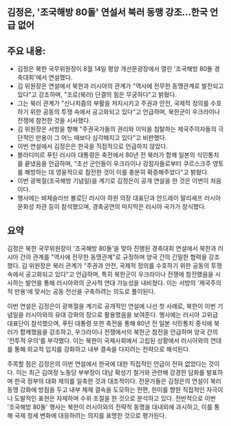 ## 김정은, '조국해방 80돌' 연설서 북러 동맹 강조…한국 언급 없어

## 주요 내용:
*   김정은 북한 국무위원장이 8월 14일 평양 개선문광장에서 열린 '조국해방 80돌 경축대회'에서 연설했다.
*   김 위원장은 연설에서 북한과 러시아의 관계가 "역사에 전무한 동맹관계로 발전되고 있다"고 강조하며, "조로(북러) 단결의 힘은 무궁하다"고 밝혔다.
*   그는 북러 관계가 "신나치즘의 부활을 저지시키고 주권과 안전, 국제적 정의를 수호하기 위한 공동의 투쟁 속에서 공고화되고 있다"고 언급하며, 북한군이 우크라이나 전쟁에 참전한 것을 시사했다.
*   김 위원장은 서방을 향해 "주권국가들의 권리와 이익을 침탈하는 제국주의자들의 극단적인 만용이 그 어느 때보다 심각해지고 있다"고 비판했다.
*   이번 연설에서 김정은은 한국을 직접적으로 언급하지 않았다.
*   블라디미르 푸틴 러시아 대통령은 축전에서 80년 전 북러가 함께 일본의 식민통치를 끝냈음을 언급하며, "조선 군인들이 우크라이나 강점자들로부터 쿠르스크주 영토를 해방하는 데 영웅적으로 참전한 것이 이를 충분히 확증해주었다"고 밝혔다.
*   이번 광복절(조국해방 기념일)을 계기로 김정은이 공개 연설을 한 것은 이번이 처음이다.
*   행사에는 뱌체슬라브 볼로딘 러시아 하원 의장 대표단과 안드레이 말리셰프 러시아 문화성 차관 등이 참석했으며, 경축공연의 마지막은 러시아 국가가 장식했다.

## 요약
김정은 북한 국무위원장이 '조국해방 80돌'을 맞아 진행된 경축대회 연설에서 북한과 러시아 간의 관계를 "역사에 전무한 동맹관계"로 규정하며 양국 간의 긴밀한 협력을 강조했다. 김 위원장은 북러 관계가 "주권과 안전, 국제적 정의를 수호하기 위한 공동의 투쟁 속에서 공고화되고 있다"고 언급하며, 특히 북한군이 우크라이나 전쟁에 참전했음을 시사하는 발언을 통해 러시아와의 군사적 연대 가능성을 내비쳤다. 이는 서방의 '제국주의적 만용'에 맞서는 공동 전선을 구축하려는 의도로 풀이된다.

이번 연설은 김정은이 광복절을 계기로 공개적인 연설에 나선 첫 사례로, 북한이 이번 기념일을 러시아와의 유대 강화의 장으로 활용했음을 보여준다. 행사에는 러시아 고위급 대표단이 참석했으며, 푸틴 대통령 또한 축전을 통해 80년 전 일본 식민통치 종식에 북러가 함께했음을 강조하고, 우크라이나 전쟁에서의 북한군 참전을 언급하며 양국 간의 '전투적 우의'를 부각했다. 이는 북한이 국제사회에서 고립된 상황에서 러시아와의 연대를 통해 외교적 입지를 강화하고 내부 결속을 다지려는 전략으로 해석된다.

주목할 점은 김정은의 이번 연설에서 한국에 대한 직접적인 언급이 전혀 없었다는 것이다. 이는 최근 김여정 노동당 부부장이 대남 확성기 철거와 관련해 강경한 담화를 발표하며 한국 정부의 대화 제의를 일축한 것과 대조적이다. 전문가들은 김정은의 연설이 북러 동맹 강화에 방점을 두고 내부 체제 결속을 도모하는 한편, 한미를 향한 직접적인 자극이나 도발적인 표현은 자제하며 수위 조절을 한 것으로 분석하고 있다. 전반적으로 이번 '조국해방 80돌' 행사는 북한이 러시아와의 전략적 동맹을 대내외에 과시하고, 이를 통해 국제 정세 변화에 대응하려는 의지를 표명한 것으로 평가된다.